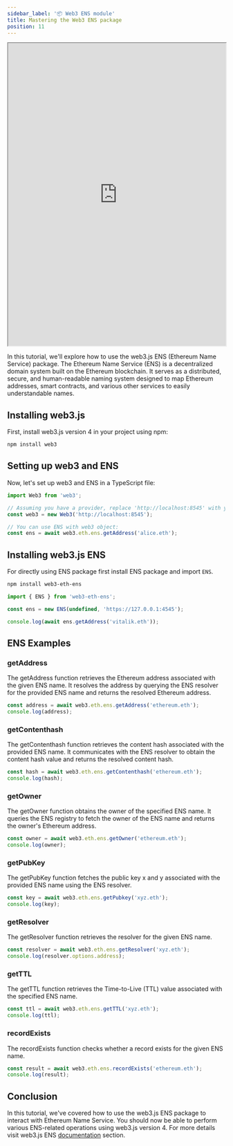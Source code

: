 ```yaml
---
sidebar_label: '📦 Web3 ENS module'
title: Mastering the Web3 ENS package
position: 11
---
```


<iframe width="100%" height="700px"  src="https://stackblitz.com/edit/vitejs-vite-qmk8vz?embed=1&file=main.ts&showSidebar=1"></iframe>

In this tutorial, we'll explore how to use the web3.js ENS (Ethereum Name Service) package. The Ethereum Name Service (ENS) is a decentralized domain system built on the Ethereum blockchain. It serves as a distributed, secure, and human-readable naming system designed to map Ethereum addresses, smart contracts, and various other services to easily understandable names.

## Installing web3.js

First, install web3.js version 4 in your project using npm:

```bash
npm install web3
```

## Setting up web3 and ENS

Now, let's set up web3 and ENS in a TypeScript file:

```typescript
import Web3 from 'web3';

// Assuming you have a provider, replace 'http://localhost:8545' with your Web3 provider
const web3 = new Web3('http://localhost:8545');

// You can use ENS with web3 object:
const ens = await web3.eth.ens.getAddress('alice.eth');
```

## Installing web3.js ENS

For directly using ENS package first install ENS package and import `ENS`.

```bash
npm install web3-eth-ens
```

```typescript
import { ENS } from 'web3-eth-ens';

const ens = new ENS(undefined, 'https://127.0.0.1:4545');

console.log(await ens.getAddress('vitalik.eth'));
```

## ENS Examples

### getAddress

The getAddress function retrieves the Ethereum address associated with the given ENS name. It resolves the address by querying the ENS resolver for the provided ENS name and returns the resolved Ethereum address.

```typescript
const address = await web3.eth.ens.getAddress('ethereum.eth');
console.log(address);
```

### getContenthash

The getContenthash function retrieves the content hash associated with the provided ENS name. It communicates with the ENS resolver to obtain the content hash value and returns the resolved content hash.

```typescript
const hash = await web3.eth.ens.getContenthash('ethereum.eth');
console.log(hash);
```

### getOwner

The getOwner function obtains the owner of the specified ENS name. It queries the ENS registry to fetch the owner of the ENS name and returns the owner's Ethereum address.

```typescript
const owner = await web3.eth.ens.getOwner('ethereum.eth');
console.log(owner);
```

### getPubKey

The getPubKey function fetches the public key x and y associated with the provided ENS name using the ENS resolver.

```typescript
const key = await web3.eth.ens.getPubkey('xyz.eth');
console.log(key);
```

### getResolver

The getResolver function retrieves the resolver for the given ENS name.

```typescript
const resolver = await web3.eth.ens.getResolver('xyz.eth');
console.log(resolver.options.address);
```

### getTTL

The getTTL function retrieves the Time-to-Live (TTL) value associated with the specified ENS name.

```typescript
const ttl = await web3.eth.ens.getTTL('xyz.eth');
console.log(ttl);
```

### recordExists

The recordExists function checks whether a record exists for the given ENS name.

```typescript
const result = await web3.eth.ens.recordExists('ethereum.eth');
console.log(result);
```

## Conclusion

In this tutorial, we've covered how to use the web3.js ENS package to interact with Ethereum Name Service. You should now be able to perform various ENS-related operations using web3.js version 4. For more details visit web3.js ENS [documentation](/libdocs/ENS) section.
